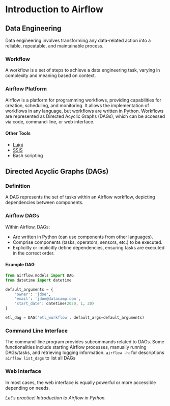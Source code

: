 # Introduction to Airflow

## Data Engineering

Data engineering involves transforming any data-related action into a reliable, repeatable, and maintainable process.

### Workflow

A workflow is a set of steps to achieve a data engineering task, varying in complexity and meaning based on context.

### Airflow Platform

Airflow is a platform for programming workflows, providing capabilities for creation, scheduling, and monitoring. It allows the implementation of workflows in any language, but workflows are written in Python. Workflows are represented as Directed Acyclic Graphs (DAGs), which can be accessed via code, command-line, or web interface.

#### Other Tools

- [Luigi](https://luigi.readthedocs.io/en/stable/)
- [SSIS](https://docs.microsoft.com/en-us/sql/integration-services/sql-server-integration-services?view=sql-server-ver15)
- Bash scripting

## Directed Acyclic Graphs (DAGs)

### Definition

A DAG represents the set of tasks within an Airflow workflow, depicting dependencies between components.

### Airflow DAGs

Within Airflow, DAGs:

- Are written in Python (can use components from other languages).
- Comprise components (tasks, operators, sensors, etc.) to be executed.
- Explicitly or implicitly define dependencies, ensuring tasks are executed in the correct order.

#### Example DAG

```python
from airflow.models import DAG
from datetime import datetime

default_arguments = {
    'owner': 'jdoe',
    'email': 'jdoe@datacamp.com',
    'start_date': datetime(2020, 1, 20)
}

etl_dag = DAG('etl_workflow', default_args=default_arguments)
```

### Command Line Interface

The command-line program provides subcommands related to DAGs. Some functionalities include starting Airflow processes, manually running DAGs/tasks, and retrieving logging information.
```airflow -h```: for descriptions
```airflow list_dags``` to list all DAGs

### Web Interface

In most cases, the web interface is equally powerful or more accessible depending on needs.


*Let's practice! Introduction to Airflow in Python.*
